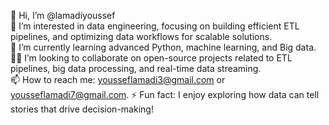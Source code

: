 👋 Hi, I’m @lamadiyoussef  
👀 I’m interested in data engineering, focusing on building efficient ETL pipelines, and optimizing data workflows for scalable solutions.  
🌱 I’m currently learning advanced Python, machine learning, and Big data.  
👨‍💻 I’m looking to collaborate on open-source projects related to ETL pipelines, big data processing, and real-time data streaming.  
📫 How to reach me: yousseflamadi3@gmail.com or yousseflamadi7@gmail.com. 
⚡ Fun fact: I enjoy exploring how data can tell stories that drive decision-making!  

<!---
lamadiyoussef/lamadiyoussef is a ✨ special ✨ repository because its `README.md` (this file) appears on your GitHub profile.
You can click the Preview link to take a look at your changes.
--->
